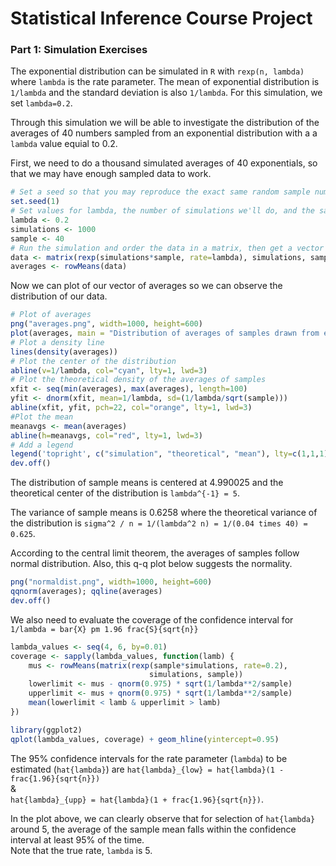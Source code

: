 # Statistical Inference Course Project

### Part 1: Simulation Exercises

The exponential distribution can be simulated in `R` with `rexp(n, lambda)` where
`lambda` is the rate parameter. The mean of exponential distribution is 
`1/lambda` and the standard deviation is also `1/lambda`. For this simulation,
we set `lambda=0.2`. 

Through this simulation we will be able to investigate the distribution of the averages of 40 numbers sampled from an exponential distribution with a a `lambda` value equial to 0.2.

First, we need to do a thousand simulated averages of 40 exponentials, so that we may have enough sampled data to work.

```r
# Set a seed so that you may reproduce the exact same random sample numbers 
set.seed(1)
# Set values for lambda, the number of simulations we'll do, and the sample size
lambda <- 0.2
simulations <- 1000
sample <- 40
# Run the simulation and order the data in a matrix, then get a vector of averages.
data <- matrix(rexp(simulations*sample, rate=lambda), simulations, sample)
averages <- rowMeans(data)
```

Now we can plot of our vector of averages so we can observe the distribution of our data.

```r
# Plot of averages
png("averages.png", width=1000, height=600)
plot(averages, main = "Distribution of averages of samples drawn from exponential distribution with lambda=0.2", col="purple",pch=19)
# Plot a density line
lines(density(averages))
# Plot the center of the distribution
abline(v=1/lambda, col="cyan", lty=1, lwd=3)
# Plot the theoretical density of the averages of samples
xfit <- seq(min(averages), max(averages), length=100)
yfit <- dnorm(xfit, mean=1/lambda, sd=(1/lambda/sqrt(sample)))
abline(xfit, yfit, pch=22, col="orange", lty=1, lwd=3)
#Plot the mean
meanavgs <- mean(averages)
abline(h=meanavgs, col="red", lty=1, lwd=3)
# Add a legend
legend('topright', c("simulation", "theoretical", "mean"), lty=c(1,1,1), col=c("cyan", "orange", "red"))
dev.off()
```


The distribution of sample means is centered at 4.990025 and the theoretical center of the distribution is `lambda^{-1} = 5`.

The variance of sample means is 0.6258 where the theoretical variance of the distribution is `sigma^2 / n = 1/(lambda^2 n) = 1/(0.04 times 40) = 0.625`.

According to the central limit theorem, the averages of samples follow normal distribution. Also, this q-q plot below suggests the normality.

```r
png("normaldist.png", width=1000, height=600)
qqnorm(averages); qqline(averages)
dev.off()
```


We also need to evaluate the coverage of the confidence interval for `1/lambda = bar{X} pm 1.96 frac{S}{sqrt{n}}`

```r
lambda_values <- seq(4, 6, by=0.01)
coverage <- sapply(lambda_values, function(lamb) {
    mus <- rowMeans(matrix(rexp(sample*simulations, rate=0.2),
                               simulations, sample))
    lowerlimit <- mus - qnorm(0.975) * sqrt(1/lambda**2/sample)
    upperlimit <- mus + qnorm(0.975) * sqrt(1/lambda**2/sample)
    mean(lowerlimit < lamb & upperlimit > lamb)
})

library(ggplot2)
qplot(lambda_values, coverage) + geom_hline(yintercept=0.95)
```

The 95% confidence intervals for the rate parameter (`lambda`) to be estimated
(`hat{lambda}`) are `hat{lambda}_{low} = hat{lambda}(1 - frac{1.96}{sqrt{n}})`    
&  
`hat{lambda}_{upp} = hat{lambda}(1 + frac{1.96}{sqrt{n}})`.

In the plot above, we can clearly observe that for selection of `hat{lambda}` around 5,
the average of the sample mean falls within the confidence interval at least 95% of the time.   
Note that the true rate, `lambda` is 5.